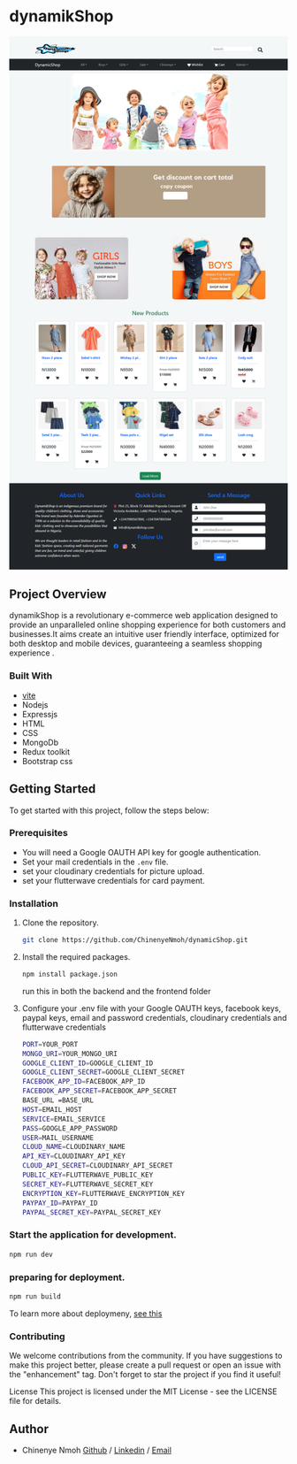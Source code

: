 # dynamikShop

![Homepage](dynamikshop.png)

## Project Overview

dynamikShop is a revolutionary e-commerce web application designed to provide an unparalleled online shopping experience for both customers and businesses.It aims create an intuitive user friendly interface, optimized for both desktop and mobile devices, guaranteeing a seamless shopping experience .

### Built With
- [vite](https://vitejs.dev/guide/)
- Nodejs
- Expressjs
- HTML
- CSS
- MongoDb
- Redux toolkit
- Bootstrap css

## Getting Started

To get started with this project, follow the steps below:

### Prerequisites

- You will need a Google OAUTH API key for google authentication.
- Set your mail  credentials  in the `.env` file.
- set your cloudinary credentials for picture upload.
- set your flutterwave credentials for card payment.

### Installation

1. Clone the repository.
   ```sh
   git clone https://github.com/ChinenyeNmoh/dynamicShop.git
   ```
2. Install the required packages.
	```sh
	npm install package.json
	```
    run this in both the backend and the frontend folder

3. Configure your .env file with your Google OAUTH keys, facebook keys, paypal keys,  email and password credentials, cloudinary credentials and flutterwave credentials
	```sh
	PORT=YOUR_PORT 
    MONGO_URI=YOUR_MONGO_URI
    GOOGLE_CLIENT_ID=GOOGLE_CLIENT_ID
    GOOGLE_CLIENT_SECRET=GOOGLE_CLIENT_SECRET
    FACEBOOK_APP_ID=FACEBOOK_APP_ID
    FACEBOOK_APP_SECRET=FACEBOOK_APP_SECRET
    BASE_URL =BASE_URL
    HOST=EMAIL_HOST
    SERVICE=EMAIL_SERVICE
    PASS=GOOGLE_APP_PASSWORD
    USER=MAIL_USERNAME
    CLOUD_NAME=CLOUDINARY_NAME
    API_KEY=CLOUDINARY_API_KEY
    CLOUD_API_SECRET=CLOUDINARY_API_SECRET
    PUBLIC_KEY=FLUTTERWAVE_PUBLIC_KEY
    SECRET_KEY=FLUTTERWAVE_SECRET_KEY
    ENCRYPTION_KEY=FLUTTERWAVE_ENCRYPTION_KEY
    PAYPAY_ID=PAYPAY_ID
    PAYPAL_SECRET_KEY=PAYPAL_SECRET_KEY

	```
### Start the application for development.
   ```sh
   npm run dev
   ```

### preparing for deployment.
   ```sh
   npm run build
   ```
To learn more about deploymeny, [see this](https://vitejs.dev/guide/static-deploy.html)

### Contributing
We welcome contributions from the community. If you have suggestions to make this project better, please create a pull request or open an issue with the "enhancement" tag. Don't forget to star the project if you find it useful!

License
This project is licensed under the MIT License - see the LICENSE file for details.

## Author
- Chinenye Nmoh [Github](https://github.com/ChinenyeNmoh/) / [Linkedin](https://www.linkedin.com/in/chinenye-nmoh-88479699/) / [Email](chinenyeumeaku@gmail.com) 

